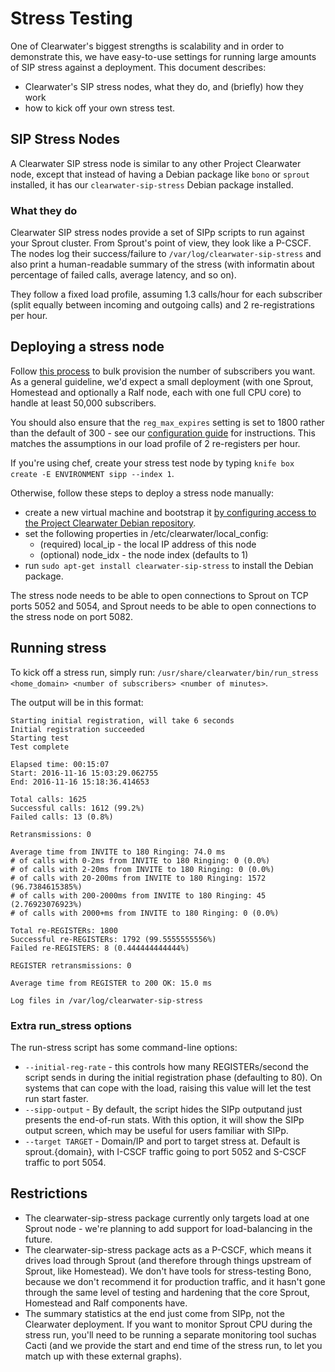 # Stress Testing

One of Clearwater's biggest strengths is scalability and in order to demonstrate this, we have easy-to-use settings for running large amounts of SIP stress against a deployment.  This document describes:
- Clearwater's SIP stress nodes, what they do, and (briefly) how they work
- how to kick off your own stress test.

## SIP Stress Nodes

A Clearwater SIP stress node is similar to any other Project Clearwater node, except that instead of
having a Debian package like `bono` or `sprout` installed, it has our `clearwater-sip-stress` Debian
package installed.

### What they do

Clearwater SIP stress nodes provide a set of SIPp scripts to run against your Sprout cluster. From Sprout's point of view, they look like a P-CSCF.  The nodes log their success/failure to `/var/log/clearwater-sip-stress` and also print a human-readable summary of the stress (with informatin about percentage of failed calls, average latency, and so on).

They follow a fixed load profile, assuming 1.3 calls/hour for each subscriber (split equally between incoming and outgoing calls) and 2 re-registrations per hour.

## Deploying a stress node

Follow [this process](https://github.com/Metaswitch/crest/blob/dev/docs/Bulk-Provisioning%20Numbers.md) to bulk provision the number of subscribers you want. As a general guideline, we'd expect a small deployment (with one Sprout, Homestead and optionally a Ralf node, each with one full CPU core) to handle at least 50,000 subscribers.

You should also ensure that the `reg_max_expires` setting is set to 1800 rather than the default of 300 - see our [configuration guide](Clearwater_Configuration_Options_Reference.md) for instructions. This matches the assumptions in our load profile of 2 re-registers per hour.

If you're using chef, create your stress test node by typing `knife box create -E ENVIRONMENT sipp --index 1`.

Otherwise, follow these steps to deploy a stress node manually:

* create a new virtual machine and bootstrap it [by configuring access to the Project Clearwater Debian repository](Manual_Install.md#configure-the-apt-software-sources).
* set the following properties in /etc/clearwater/local_config:
    * (required) local_ip - the local IP address of this node
    * (optional) node_idx - the node index (defaults to 1)
* run `sudo apt-get install clearwater-sip-stress` to install the Debian package.

The stress node needs to be able to open connections to Sprout on TCP ports 5052 and 5054, and Sprout needs to be able to open connections to the stress node on port 5082.

## Running stress

To kick off a stress run, simply run: `/usr/share/clearwater/bin/run_stress <home_domain> <number of subscribers> <number of minutes>`. 

The output will be in this format:

```
Starting initial registration, will take 6 seconds
Initial registration succeeded
Starting test
Test complete

Elapsed time: 00:15:07
Start: 2016-11-16 15:03:29.062755
End: 2016-11-16 15:18:36.414653

Total calls: 1625
Successful calls: 1612 (99.2%)
Failed calls: 13 (0.8%)

Retransmissions: 0

Average time from INVITE to 180 Ringing: 74.0 ms
# of calls with 0-2ms from INVITE to 180 Ringing: 0 (0.0%)
# of calls with 2-20ms from INVITE to 180 Ringing: 0 (0.0%)
# of calls with 20-200ms from INVITE to 180 Ringing: 1572 (96.7384615385%)
# of calls with 200-2000ms from INVITE to 180 Ringing: 45 (2.76923076923%)
# of calls with 2000+ms from INVITE to 180 Ringing: 0 (0.0%)

Total re-REGISTERs: 1800
Successful re-REGISTERs: 1792 (99.5555555556%)
Failed re-REGISTERS: 8 (0.444444444444%)

REGISTER retransmissions: 0

Average time from REGISTER to 200 OK: 15.0 ms

Log files in /var/log/clearwater-sip-stress
```

### Extra run_stress options

The run-stress script has some command-line options:

* `--initial-reg-rate` - this controls how many REGISTERs/second the script sends in during the initial registration phase (defaulting to 80). On systems that can cope with the load, raising this value will let the test run start faster.
* `--sipp-output` - By default, the script hides the SIPp outputand just presents the end-of-run stats. With this option, it will show the SIPp output screen, which may be useful for users familiar with SIPp.
* `--target TARGET` - Domain/IP and port to target stress at. Default is sprout.{domain}, with I-CSCF traffic going to port 5052 and S-CSCF traffic to port 5054.

## Restrictions

* The clearwater-sip-stress package currently only targets load at one Sprout node - we're planning to add support for load-balancing in the future.
* The clearwater-sip-stress package acts as a P-CSCF, which means it drives load through Sprout (and therefore through things upstream of Sprout, like Homestead). We don't have tools for stress-testing Bono, because we don't recommend it for production traffic, and it hasn't gone through the same level of testing and hardening that the core Sprout, Homestead and Ralf components have.
* The summary statistics at the end just come from SIPp, not the Clearwater deployment. If you want to monitor Sprout CPU during the stress run, you'll need to be running a separate monitoring tool suchas Cacti (and we provide the start and end time of the stress run, to let you match up with these external graphs).
